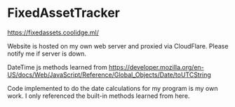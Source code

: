 # FixedAssetTracker

https://fixedassets.coolidge.ml/

Website is hosted on my own web server and proxied via CloudFlare. Please notify me if server is down.


DateTime js methods learned from https://developer.mozilla.org/en-US/docs/Web/JavaScript/Reference/Global_Objects/Date/toUTCString

Code implemented to do the date calculations for my program is my own work. I only referenced the built-in methods learned from here.
